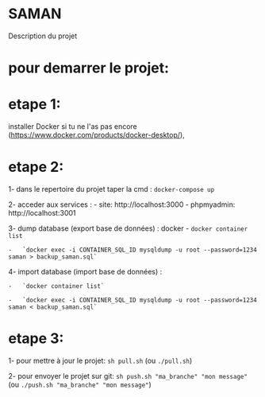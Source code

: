 # SAMAN
Description du projet

# pour demarrer le projet:

# etape 1: 

installer Docker si tu ne l'as pas encore (https://www.docker.com/products/docker-desktop/),

# etape 2:

1- dans le repertoire du projet taper la cmd : `docker-compose up`

2- acceder aux services :
    - site: http://localhost:3000
    - phpmyadmin: http://localhost:3001

3- dump database (export base de données) : 
docker 
    -   `docker container list`

    -   `docker exec -i CONTAINER_SQL_ID mysqldump -u root --password=1234 saman > backup_saman.sql`

4- import database (import base de données) : 

    -   `docker container list`

    -   `docker exec -i CONTAINER_SQL_ID mysqldump -u root --password=1234 saman < backup_saman.sql`

# etape 3:

1- pour mettre à jour le projet: `sh pull.sh` (ou `./pull.sh`)

2- pour envoyer le projet sur git: `sh push.sh "ma_branche" "mon message"` (ou `./push.sh "ma_branche" "mon message"`)

